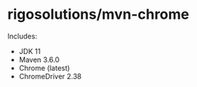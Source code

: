 # rigosolutions/mvn-chrome

Includes:

* JDK 11
* Maven 3.6.0
* Chrome (latest)
* ChromeDriver 2.38

